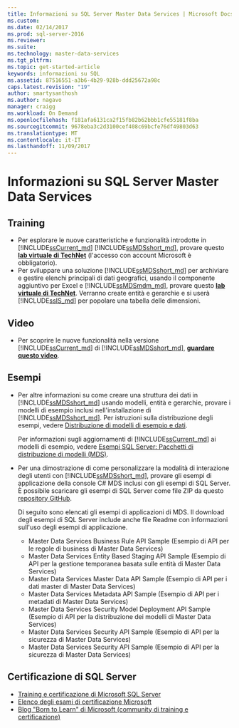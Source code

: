 ```yaml
---
title: Informazioni su SQL Server Master Data Services | Microsoft Docs
ms.custom: 
ms.date: 02/14/2017
ms.prod: sql-server-2016
ms.reviewer: 
ms.suite: 
ms.technology: master-data-services
ms.tgt_pltfrm: 
ms.topic: get-started-article
keywords: informazioni su SQL
ms.assetid: 87516551-a3b6-4b29-928b-ddd25672a98c
caps.latest.revision: "19"
author: smartysanthosh
ms.author: nagavo
manager: craigg
ms.workload: On Demand
ms.openlocfilehash: f181afa6131ca2f15fb82b62bbb1cfe55181f8ba
ms.sourcegitcommit: 9678eba3c2d3100cef408c69bcfe76df49803d63
ms.translationtype: MT
ms.contentlocale: it-IT
ms.lasthandoff: 11/09/2017
---
```

# <a name="learn-sql-server-master-data-services"></a>Informazioni su SQL Server Master Data Services
  
  
## <a name="training"></a>Training  
* Per esplorare le nuove caratteristiche e funzionalità introdotte in [!INCLUDE[ssCurrent_md](../includes/sscurrent-md.md)] [!INCLUDE[ssMDSshort_md](../includes/ssmdsshort-md.md)], provare questo [**lab virtuale di TechNet**](https://vlabs.holsystems.com/vlabs/technet?eng=VLabs&auth=none&src=vlabs&altadd=true&labid=23113&lod=true) (l'accesso con account Microsoft è obbligatorio).  
* Per sviluppare una soluzione [!INCLUDE[ssMDSshort_md](../includes/ssmdsshort-md.md)] per archiviare e gestire elenchi principali di dati geografici, usando il componente aggiuntivo per Excel e [!INCLUDE[ssMDSmdm_md](../includes/ssmdsmdm-md.md)], provare questo [**lab virtuale di TechNet**](https://vlabs.holsystems.com/vlabs/technet?eng=VLabs&auth=none&src=vlabs&altadd=true&labid=23112&lod=true). Verranno create entità e gerarchie e si userà [!INCLUDE[ssIS_md](../includes/ssis-md.md)] per popolare una tabella delle dimensioni.  
  
## <a name="videos"></a>Video  
* Per scoprire le nuove funzionalità nella versione [!INCLUDE[ssCurrent_md](../includes/sscurrent-md.md)] di [!INCLUDE[ssMDSshort_md](../includes/ssmdsshort-md.md)], [**guardare questo video**](https://www.youtube.com/watch?v=cKA72FpOVxI).  
  
## <a name="samples"></a>Esempi  
* Per altre informazioni su come creare una struttura dei dati in [!INCLUDE[ssMDSshort_md](../includes/ssmdsshort-md.md)] usando modelli, entità e gerarchie, provare i modelli di esempio inclusi nell'installazione di [!INCLUDE[ssMDSshort_md](../includes/ssmdsshort-md.md)]. Per istruzioni sulla distribuzione degli esempi, vedere [Distribuzione di modelli di esempio e dati](../master-data-services/master-data-services-installation-and-configuration.md#deploySample).   
  
    Per informazioni sugli aggiornamenti di [!INCLUDE[ssCurrent_md](../includes/sscurrent-md.md)] ai modelli di esempio, vedere [Esempi SQL Server: Pacchetti di distribuzione di modelli (MDS)](../master-data-services/sql-server-samples-model-deployment-packages-mds.md).  
  
* Per una dimostrazione di come personalizzare la modalità di interazione degli utenti con [!INCLUDE[ssMDSshort_md](../includes/ssmdsshort-md.md)], provare gli esempi di applicazione della console C# MDS inclusi con gli esempi di SQL Server. È possibile scaricare gli esempi di SQL Server come file ZIP da questo [repository GitHub](https://github.com/Microsoft/sql-server-samples).  
  
    Di seguito sono elencati gli esempi di applicazioni di MDS. Il download degli esempi di SQL Server include anche file Readme con informazioni sull'uso degli esempi di applicazione.  
    * Master Data Services Business Rule API Sample (Esempio di API per le regole di business di Master Data Services)  
    * Master Data Services Entity Based Staging API Sample (Esempio di API per la gestione temporanea basata sulle entità di Master Data Services)  
    * Master Data Services Master Data API Sample (Esempio di API per i dati master di Master Data Services)  
    * Master Data Services Metadata API Sample (Esempio di API per i metadati di Master Data Services)  
    * Master Data Services Security Model Deployment API Sample (Esempio di API per la distribuzione dei modelli di Master Data Services)  
    * Master Data Services Security API Sample (Esempio di API per la sicurezza di Master Data Services)  
    * Master Data Services Security API Sample (Esempio di API per la sicurezza di Master Data Services)  
  
## <a name="sql-server-certification"></a>Certificazione di SQL Server  
* [Training e certificazione di Microsoft SQL Server](https://www.microsoft.com/en-us/learning/sql-training.aspx)  
* [Elenco degli esami di certificazione Microsoft](https://www.microsoft.com/en-us/learning/exam-list.aspx)  
* [Blog "Born to Learn" di Microsoft (community di training e certificazione)](https://borntolearn.mslearn.net/b/weblog/archive/2016/03)  
  
  
  
  
  
  

